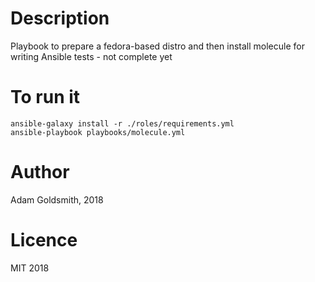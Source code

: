 # Description

Playbook to prepare a fedora-based distro and then install molecule for writing Ansible tests - not complete yet

# To run it

```
ansible-galaxy install -r ./roles/requirements.yml
ansible-playbook playbooks/molecule.yml
```

# Author

Adam Goldsmith, 2018

# Licence

MIT 2018
